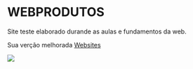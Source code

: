 # WEBPRODUTOS

Site teste elaborado durande as aulas e fundamentos da web.

Sua verção melhorada  [Websites](https://github.com/SarahLSilva/websites.git)

<img src="images.jfif">
